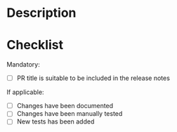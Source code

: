 # Description
<!-- Describe: (1) what you are doing and (2) why you are doing it -->

# Checklist
Mandatory:
- [ ] PR title is suitable to be included in the release notes

If applicable:
- [ ] Changes have been documented
- [ ] Changes have been manually tested
- [ ] New tests has been added
